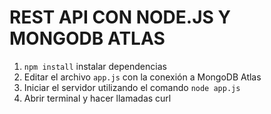 # REST API CON NODE.JS Y MONGODB ATLAS

1. `npm install` instalar dependencias
2. Editar el archivo `app.js` con la conexión a MongoDB Atlas
3. Iniciar el servidor utilizando el comando `node app.js`
4. Abrir terminal y hacer llamadas curl